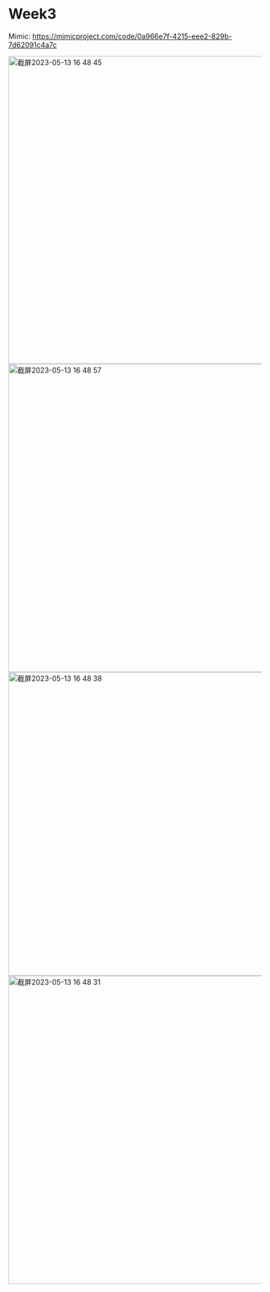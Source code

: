 # Week3

Mimic: https://mimicproject.com/code/0a966e7f-4215-eee2-829b-7d62091c4a7c

<img width="612" alt="截屏2023-05-13 16 48 45" src="https://git.arts.ac.uk/storage/user/588/files/66794fd4-798c-40e6-9392-16afcb58f8e0">


<img width="613" alt="截屏2023-05-13 16 48 57" src="https://git.arts.ac.uk/storage/user/588/files/5f6b803a-738c-4c4a-b61a-1c0650dee09f">


<img width="604" alt="截屏2023-05-13 16 48 38" src="https://git.arts.ac.uk/storage/user/588/files/a326db10-dbd8-4222-bdae-2c7259f4e59d">


<img width="613" alt="截屏2023-05-13 16 48 31" src="https://git.arts.ac.uk/storage/user/588/files/cd69d3f1-9312-41e9-836c-237489142c62">


